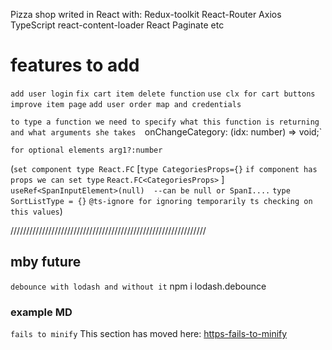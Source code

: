 Pizza shop writed in React with:
Redux-toolkit
React-Router
Axios
TypeScript
react-content-loader
React Paginate 
etc

# features to add

`add user login`
`fix cart item delete function`
`use clx for cart buttons`
`improve item page`
`add user order map and credentials`



`to type a function we need to specify what this function is returning and what arguments she takes  `onChangeCategory: (idx: number) => void;`

`for optional elements arg1?:number`


(`set component type React.FC`
[`type CategoriesProps={}`
`if component has props we can set type`
`React.FC<CategoriesProps>`
]
`useRef<SpanInputElement>(null)  --can be null or SpanI....` 
`type SortListType = {}`
`@ts-ignore for ignoring temporarily ts checking on this values`)


//////////////////////////////////////////////////////////////
## mby future
`debounce with lodash and without it` npm i lodash.debounce


### example MD
`fails to minify`
This section has moved here:
 [https-fails-to-minify](https)
  [](https)
